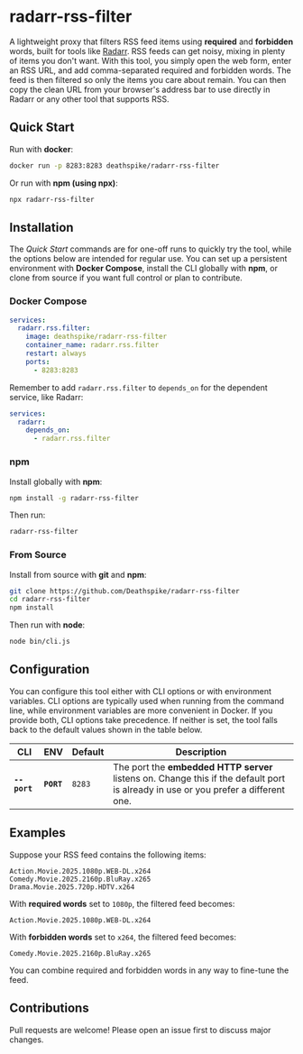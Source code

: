 # radarr-rss-filter

A lightweight proxy that filters RSS feed items using **required** and **forbidden** words, built for tools like [Radarr](https://github.com/Radarr/Radarr). RSS feeds can get noisy, mixing in plenty of items you don't want. With this tool, you simply open the web form, enter an RSS URL, and add comma-separated required and forbidden words. The feed is then filtered so only the items you care about remain. You can then copy the clean URL from your browser's address bar to use directly in Radarr or any other tool that supports RSS.

## Quick Start

Run with **docker**:

```bash
docker run -p 8283:8283 deathspike/radarr-rss-filter
```

Or run with **npm (using npx)**:

```bash
npx radarr-rss-filter
```

## Installation

The _Quick Start_ commands are for one-off runs to quickly try the tool, while the options below are intended for regular use. You can set up a persistent environment with **Docker Compose**, install the CLI globally with **npm**, or clone from source if you want full control or plan to contribute.

### Docker Compose

```yaml
services:
  radarr.rss.filter:
    image: deathspike/radarr-rss-filter
    container_name: radarr.rss.filter
    restart: always
    ports:
      - 8283:8283
```

Remember to add `radarr.rss.filter` to `depends_on` for the dependent service, like Radarr:

```yaml
services:
  radarr:
    depends_on:
      - radarr.rss.filter
```

### npm

Install globally with **npm**:

```bash
npm install -g radarr-rss-filter
```

Then run:

```bash
radarr-rss-filter
```

### From Source

Install from source with **git** and **npm**:

```bash
git clone https://github.com/Deathspike/radarr-rss-filter
cd radarr-rss-filter
npm install
```

Then run with **node**:

```bash
node bin/cli.js
```

## Configuration

You can configure this tool either with CLI options or with environment variables. CLI options are typically used when running from the command line, while environment variables are more convenient in Docker. If you provide both, CLI options take precedence. If neither is set, the tool falls back to the default values shown in the table below.

| CLI          | ENV        | Default | Description                                                                                                                        |
| ------------ | ---------- | ------- | ---------------------------------------------------------------------------------------------------------------------------------- |
| **`--port`** | **`PORT`** | `8283`  | The port the **embedded HTTP server** listens on. Change this if the default port is already in use or you prefer a different one. |

## Examples

Suppose your RSS feed contains the following items:

```
Action.Movie.2025.1080p.WEB-DL.x264
Comedy.Movie.2025.2160p.BluRay.x265
Drama.Movie.2025.720p.HDTV.x264
```

With **required words** set to `1080p`, the filtered feed becomes:

```
Action.Movie.2025.1080p.WEB-DL.x264
```

With **forbidden words** set to `x264`, the filtered feed becomes:

```
Comedy.Movie.2025.2160p.BluRay.x265
```

You can combine required and forbidden words in any way to fine-tune the feed.

## Contributions

Pull requests are welcome! Please open an issue first to discuss major changes.

